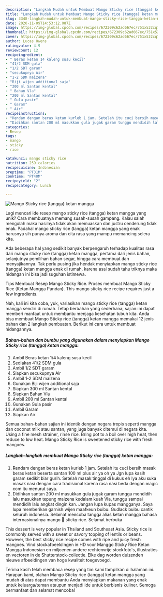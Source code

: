 ```yaml
---
description: "Langkah Mudah untuk Membuat Mango Sticky rice (tangga) ketan mangga, Sempurna"
title: "Langkah Mudah untuk Membuat Mango Sticky rice (tangga) ketan mangga, Sempurna"
slug: 3348-langkah-mudah-untuk-membuat-mango-sticky-rice-tangga-ketan-mangga-sempurna
date: 2020-11-09T14:53:12.087Z
image: https://img-global.cpcdn.com/recipes/672309c62ad667ec/751x532cq70/mango-sticky-rice-tangga-ketan-mangga-foto-resep-utama.jpg
thumbnail: https://img-global.cpcdn.com/recipes/672309c62ad667ec/751x532cq70/mango-sticky-rice-tangga-ketan-mangga-foto-resep-utama.jpg
cover: https://img-global.cpcdn.com/recipes/672309c62ad667ec/751x532cq70/mango-sticky-rice-tangga-ketan-mangga-foto-resep-utama.jpg
author: Lucas Owens
ratingvalue: 4.9
reviewcount: 12
recipeingredient:
- " Beras ketan 14 kaleng susu kecil"
- "41/2 SDM gula"
- "1/2 SDT garam"
- "secukupnya Air"
- "1-2 SDM maizena"
- "Biji wijen additional saja"
- "300 ml Santan kental"
- " Bahan Vla"
- "200 ml Santan kental"
- " Gula pasir"
- " Garam"
- " Air"
recipeinstructions:
- "Rendam dengan beras ketan kurleb 1 jam. Setelah itu cuci bersih masak beras ketan beserta santan 100 ml plus air ya oh ya Jgn lupa kasih garam sedikit biar gurih. Setelah masak tinggal di kukus eh Iya aku suka masak nasi dengan cara tradisional karena rasa nasi beda dengan magic com itu menurut saya."
- "Didihkan santan 200 ml masukkan gula jugak garam tunggu mendidih lalu masukkan tepung maizena kedalam kuah Vla, tunggu sampai mendidih lalu angkat dingin kan. Jangan lupa kupas mangganya. Saya lupa memberikan garnish wijen maafkeun buibu. Gudlack buibu cantik seluruh indonesia. Selamat mencoba tangga alias ketan mangga bahasa internasionalnya mango 🥭 sticky rice. Selamat berbuka"
categories:
- Resep
tags:
- mango
- sticky
- rice

katakunci: mango sticky rice 
nutrition: 259 calories
recipecuisine: Indonesian
preptime: "PT31M"
cooktime: "PT40M"
recipeyield: "2"
recipecategory: Lunch

---
```



![Mango Sticky rice (tangga) ketan mangga](https://img-global.cpcdn.com/recipes/672309c62ad667ec/751x532cq70/mango-sticky-rice-tangga-ketan-mangga-foto-resep-utama.jpg)

Lagi mencari ide resep mango sticky rice (tangga) ketan mangga yang unik? Cara membuatnya memang susah-susah gampang. Kalau salah mengolah maka hasilnya tidak akan memuaskan dan justru cenderung tidak enak. Padahal mango sticky rice (tangga) ketan mangga yang enak harusnya sih punya aroma dan cita rasa yang mampu memancing selera kita.

Ada beberapa hal yang sedikit banyak berpengaruh terhadap kualitas rasa dari mango sticky rice (tangga) ketan mangga, pertama dari jenis bahan, selanjutnya pemilihan bahan segar, hingga cara membuat dan menyajikannya. Tak perlu pusing jika hendak menyiapkan mango sticky rice (tangga) ketan mangga enak di rumah, karena asal sudah tahu triknya maka hidangan ini bisa jadi suguhan istimewa.

Tips Membuat Resep Mango Sticky Rice. Proses membuat Mango Sticky Rice (Ketan Mangga Pandan). This mango sticky rice recipe requires just a few ingredients.


Nah, kali ini kita coba, yuk, variasikan mango sticky rice (tangga) ketan mangga sendiri di rumah. Tetap berbahan yang sederhana, sajian ini dapat memberi manfaat untuk membantu menjaga kesehatan tubuh kita. Anda bisa membuat Mango Sticky rice (tangga) ketan mangga memakai 12 jenis bahan dan 2 langkah pembuatan. Berikut ini cara untuk membuat hidangannya.

<!--inarticleads1-->

##### Bahan-bahan dan bumbu yang digunakan dalam menyiapkan Mango Sticky rice (tangga) ketan mangga:

1. Ambil  Beras ketan 1/4 kaleng susu kecil
1. Sediakan 41/2 SDM gula
1. Ambil 1/2 SDT garam
1. Siapkan secukupnya Air
1. Ambil 1-2 SDM maizena
1. Gunakan Biji wijen additional saja
1. Siapkan 300 ml Santan kental
1. Siapkan  Bahan Vla
1. Ambil 200 ml Santan kental
1. Gunakan  Gula pasir
1. Ambil  Garam
1. Siapkan  Air


Semua bahan-bahan sajian ini identik dengan negara tropis seperti mangga dan coconut milk atau santan, yang juga banyak ditemui di negara kita. Using a fine mesh strainer, rinse rice. Bring pot to a boil over high heat, then reduce to low heat. Mango Sticky Rice is sweetened sticky rice with fresh mangoes. 

<!--inarticleads2-->

##### Langkah-langkah membuat Mango Sticky rice (tangga) ketan mangga:

1. Rendam dengan beras ketan kurleb 1 jam. Setelah itu cuci bersih masak beras ketan beserta santan 100 ml plus air ya oh ya Jgn lupa kasih garam sedikit biar gurih. Setelah masak tinggal di kukus eh Iya aku suka masak nasi dengan cara tradisional karena rasa nasi beda dengan magic com itu menurut saya.
1. Didihkan santan 200 ml masukkan gula jugak garam tunggu mendidih lalu masukkan tepung maizena kedalam kuah Vla, tunggu sampai mendidih lalu angkat dingin kan. Jangan lupa kupas mangganya. Saya lupa memberikan garnish wijen maafkeun buibu. Gudlack buibu cantik seluruh indonesia. Selamat mencoba tangga alias ketan mangga bahasa internasionalnya mango 🥭 sticky rice. Selamat berbuka


This dessert is very popular in Thailand and Southeast Asia. Sticky rice is commonly served with a sweet or savory topping of lentils or beans. However, the best sticky rice recipe comes with ripe and juicy fresh mangoes. Vind stockafbeeldingen in HD voor Manggo Sticky Rice Ketan Mangga Indonesian en miljoenen andere rechtenvrije stockfoto&#39;s, illustraties en vectoren in de Shutterstock-collectie. Elke dag worden duizenden nieuwe afbeeldingen van hoge kwaliteit toegevoegd. 

Terima kasih telah membaca resep yang tim kami tampilkan di halaman ini. Harapan kami, olahan Mango Sticky rice (tangga) ketan mangga yang mudah di atas dapat membantu Anda menyiapkan makanan yang enak untuk keluarga/teman ataupun menjadi ide untuk berbisnis kuliner. Semoga bermanfaat dan selamat mencoba!
